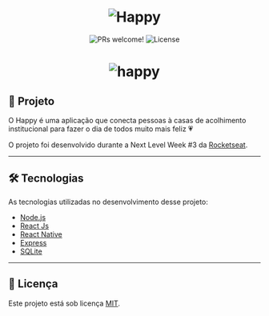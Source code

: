 <h1 align="center">
    <img alt="Happy" title="Happy" src=".github/logo.svg" />
</h1>

<p align="center">
 <img src="https://img.shields.io/static/v1?label=PRs&message=welcome&color=15C3D6&labelColor=000000" alt="PRs welcome!" />

  <img alt="License" src="https://img.shields.io/static/v1?label=license&message=MIT&color=15C3D6&labelColor=000000">
</p>

<h1 align="center" >
  <img alt="happy" title="happy" src="./.github/happy.png" />
</h1>

## 📓 Projeto

O Happy é uma aplicação que conecta pessoas à casas de acolhimento institucional para fazer o dia de todos muito mais feliz 💗 

O projeto foi desenvolvido durante a Next Level Week #3 da [Rocketseat](https://rocketseat.com.br/).

---

## 🛠️ Tecnologias

As tecnologias utilizadas no desenvolvimento desse projeto:

- [Node.js](https://nodejs.org/en/)
- [React Js](https://pt-br.reactjs.org/)
- [React Native](https://reactnative.dev/)
- [Express](https://expressjs.com/pt-br/)
- [SQLite](https://www.sqlite.org/index.html)

---

## 📝 Licença

Este projeto está sob licença [MIT](./LICENSE).
